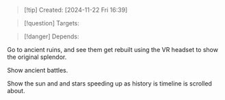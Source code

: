 
>[!tip] Created: [2024-11-22 Fri 16:39]

>[!question] Targets: 

>[!danger] Depends: 

Go to ancient ruins, and see them get rebuilt using the VR headset to show the original splendor.

Show ancient battles.

Show the sun and and stars speeding up as history is timeline is scrolled about.